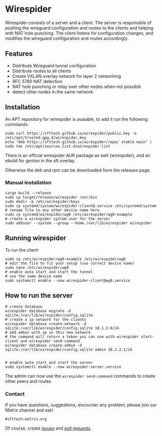 # Wirespider

Wirespider consists of a server and a client. The server is responsible of pushing the wireguard configuration and routes to the clients and helping with NAT hole punching. The client listens for configuration changes, and modifies the wireguard configuration and routes accordingly.

## Features
* Distribute Wireguard tunnel configuration
* Distribute routes to all clients
* Create VXLAN overlay network for layer 2 networking
* RFC 5780 NAT detection
* NAT hole punching or relay over other nodes when not possible
* detect other nodes in the same network

## Installation

An APT repository for wirespider is avaiable, to add it run the following commands:
```
sudo curl https://sfttech.github.io/wirespider/public.key -o /etc/apt/trusted.gpg.d/wirespider.key
echo "deb https://sfttech.github.io/wirespider/repo/ stable main" | sudo tee /etc/apt/sources.list.d/wirespider.list
```

There is an official wirespider AUR package as well (wirespider), and an ebuild for gentoo in the sft overlay.

Otherwise the deb and rpm can be downloaded from the releases page.


### Manual installation
```
cargo build --release
sudo cp target/release/wirespider /usr/bin
sudo mkdir -p /etc/wirespider/keys
sudo cp systemd/system/wirespider-client@.service /etc/systemd/system
# rename file to any other device name here
sudo cp systemd/wirespider/wg0 /etc/wirespider/wg0-example
# create a wirespider system user for the server
sudo adduser --system --group --home /var/lib/wirespider wirespider
```

## Running wirespider

To run the client:
```
sudo cp /etc/wirespider/wg0-example /etc/wirespider/wg0
# edit the file to fit your setup (use correct device name)
sudo nano /etc/wirespider/wg0
# enable auto start and start the tunnel
# use the same device name
sudo systemctl enable --now wirespider-client@wg0.service
```

## How to run the server
```
# create database
wirespider database migrate -d sqlite:/var/lib/wirespider/config.sqlite
# create a ip network for the clients
wirespider database create-network -d sqlite:/var/lib/wirespider/config.sqlite 10.1.2.0/24
# add admin with ip in this new network
# the command will return a token you can use with wirespider start-client and wirespider send-command
wirespider database create-admin -d sqlite:/var/lib/wirespider/config.sqlite admin 10.1.2.1/24


# enable auto start and start the server
sudo systemctl enable --now wirespider-server.service
```

The admin can now use the `wirespider send-command` commands to create other peers and routes

### Contact

If you have questions, suggestions, encounter any problem,
please join our Matrix channel and ask!

```
#sfttech:matrix.org
```

Of course, create [issues](https://github.com/SFTtech/wirespider/issues)
and [pull requests](https://github.com/SFTtech/wirespider/pulls).